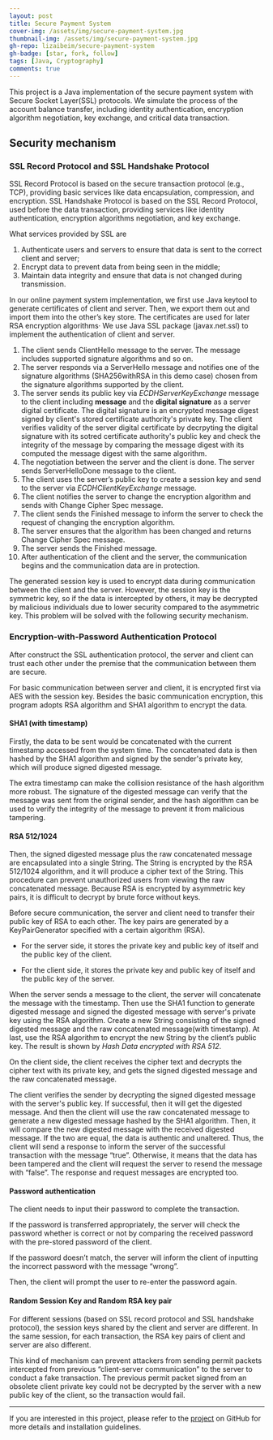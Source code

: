 ```yaml
---
layout: post
title: Secure Payment System
cover-img: /assets/img/secure-payment-system.jpg
thumbnail-img: /assets/img/secure-payment-system.jpg
gh-repo: lizaibeim/secure-payment-system
gh-badge: [star, fork, follow]
tags: [Java, Cryptography]
comments: true
---
```


This project is a Java implementation of the secure payment system with Secure Socket Layer(SSL) protocols. We simulate the process of the account balance transfer, including identity authentication, encryption algorithm negotiation, key exchange, and critical data transaction.

## Security mechanism
### SSL Record Protocol and SSL Handshake Protocol
SSL Record Protocol is based on the secure transaction protocol (e.g., TCP), providing basic services like data encapsulation, compression, and encryption. SSL Handshake Protocol is based on the SSL Record Protocol, used before the data transaction, providing services like identity authentication, encryption algorithms negotiation, and key exchange.

  What services provided by SSL are 
  1.	Authenticate users and servers to ensure that data is sent to the correct client and server;
  2.	Encrypt data to prevent data from being seen in the middle;
  3.	Maintain data integrity and ensure that data is not changed during transmission.

In our online payment system implementation, we first use Java keytool to generate certificates of client and server. Then, we export them out and import them into the other’s key store. The certificates are used for later RSA encryption algorithms· We use Java SSL package (javax.net.ssl) to implement the authentication of client and server.

  1.	The client sends ClientHello message to the server. The message includes supported signature algorithms and so on.  
  2.	The server responds via a ServerHello message and notifies one of the signature algorithms (SHA256withRSA in this demo case) chosen from the signature algorithms supported by the client.  
  3.	The server sends its public key via *ECDHServerKeyExchange* message to the client including **message** and the **digital signature** as a server digital certificate. The digital signature is an encrypted message digest signed by client's stored certificate authority's private key. The client verifies validity of the server digital certificate by decrpyting the digital signature with its sotred certificate authority's public key and check the integrity of the message by comparing the message digest with its computed the message digest with the same algorithm.  
  4.	The negotiation between the server and the client is done. The server sends ServerHelloDone message to the client.  
  5.	The client uses the server’s public key to create a session key and send to the server via *ECDHClientKeyExchange* message.  
  6.	The client notifies the server to change the encryption algorithm and sends with Change Cipher Spec message.  
  7.	The client sends the Finished message to inform the server to check the request of changing the encryption algorithm.  
  8.	The server ensures that the algorithm has been changed and returns Change Cipher Spec message.  
  9.	The server sends the Finished message.  
  10.	After authentication of the client and the server, the communication begins and the communication data are in protection.

The generated session key is used to encrypt data during communication between the client and the server. However, the session key is the symmetric key, so if the data is intercepted by others, it may be decrypted by malicious individuals due to lower security compared to the asymmetric key.  This problem will be solved with the following security mechanism.

###	Encryption-with-Password Authentication Protocol
After construct the SSL authentication protocol, the server and client can trust each other under the premise that the communication between them are secure.

For basic communication between server and client, it is encrypted first via AES with the session key. Besides the basic communication encryption, this program adopts RSA algorithm and SHA1 algorithm to encrypt the data.

#### SHA1 (with timestamp)
Firstly, the data to be sent would be concatenated with the current timestamp accessed from the system time. The concatenated data is then hashed by the SHA1 algorithm and signed by the sender's private key, which will produce signed digested message.

The extra timestamp can make the collision resistance of the hash algorithm more robust. The signature of the digested message can verify that the message was sent from the original sender, and the hash algorithm can be used to verify the integrity of the message to prevent it from malicious tampering.

#### RSA 512/1024
Then, the signed digested message plus the raw concatenated message are encapsulated into a single String. The String is encrypted by the RSA 512/1024 algorithm, and it will produce a cipher text of the String. This procedure can prevent unauthorized users from viewing the raw concatenated message. Because RSA is encrypted by asymmetric key pairs, it is difficult to decrypt by brute force without keys.

Before secure communication, the server and client need to transfer their public key of RSA to each other. The key pairs are generated by a KeyPairGenerator specified with a certain algorithm (RSA).

+ For the server side, it stores the private key and public key of itself and the public key of the client.

+ For the client side, it stores the private key and public key of itself and the public key of the server.  

When the server sends a message to the client, the server will concatenate the message with the timestamp. Then use the SHA1 function to generate digested message and signed the digested message with server's private key using the RSA algorithm. Create a new String consisting of the signed digested message and the raw concatenated message(with timestamp). At last, use the RSA algorithm to encrypt the new String by the client’s public key. The result is shown by *Hash Data encrypted with RSA 512*.

On the client side, the client receives the cipher text and decrypts the cipher text with its private key, and gets the signed digested message and the raw concatenated message.

The client verifies the sender by decrypting the signed digested message with the server's public key. If successful, then it will get the digested message. And then the client will use the raw concatenated message to generate a new digested message hashed by the SHA1 algorithm. Then, it will compare the new digested message with the received digested message. If the two are equal, the data is authentic and unaltered. Thus, the client will send a response to inform the server of the successful transaction with the message “true”. Otherwise, it means that the data has been tampered and the client will request the server to resend the message with “false”. The response and request messages are encrypted too.

#### Password authentication
The client needs to input their password to complete the transaction.

If the password is transferred appropriately, the server will check the password whether is correct or not by comparing the received password with the pre-stored password of the client.

If the password doesn’t match, the server will inform the client of inputting the incorrect password with the message “wrong”.

Then, the client will prompt the user to re-enter the password again.

#### Random Session Key and Random RSA key pair
For different sessions (based on SSL record protocol and SSL handshake protocol), the session keys shared by the client and server are different. In the same session, for each transaction, the RSA key pairs of client and server are also different.

This kind of mechanism can prevent attackers from sending permit packets intercepted from previous “client-server communication” to the server to conduct a fake transaction. The previous permit packet signed from an obsolete client private key could not be decrypted by the server with a new public key of the client, so the transaction would fail.

---
If you are interested in this project, please refer to the [project](https://github.com/lizaibeim/secure-payment-system) on GitHub for more details and installation guidelines.